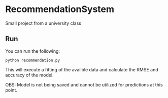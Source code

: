 # RecommendationSystem
Small project from a university class


## Run

You can run the following:

`python recommendation.py`

This will execute a fitting of the availble data and calculate the RMSE and accuracy of the model.

OBS: Model is not being saved and cannot be utilized for predictions at this point.
